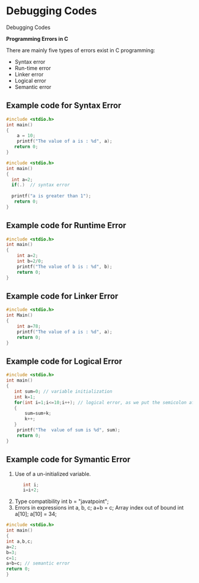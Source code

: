 # Debugging Codes
 Debugging Codes
 
 **Programming Errors in C**
 
There are mainly five types of errors exist in C programming:

- Syntax error
- Run-time error
- Linker error
- Logical error
- Semantic error
 
## Example code for Syntax Error

```C
#include <stdio.h>  
int main()  
{  
    a = 10;  
    printf("The value of a is : %d", a);  
   return 0;  
}  
```

```C
#include <stdio.h>  
int main()  
{  
  int a=2;  
  if(.)  // syntax error  
  
  printf("a is greater than 1");  
   return 0;  
}  
```

## Example code for Runtime Error

```C
#include <stdio.h>  
int main()  
{  
    int a=2;  
    int b=2/0;  
    printf("The value of b is : %d", b);  
    return 0;  
}  
```

## Example code for Linker Error

```C
#include <stdio.h>  
int Main()  
{  
    int a=78;  
    printf("The value of a is : %d", a);  
    return 0;  
}  
```

## Example code for Logical Error

```C
#include <stdio.h>  
int main()  
{  
   int sum=0; // variable initialization  
   int k=1;  
   for(int i=1;i<=10;i++); // logical error, as we put the semicolon after loop  
   {  
       sum=sum+k;  
       k++;  
   }  
    printf("The  value of sum is %d", sum);  
    return 0;  
}  
```

## Example code for Symantic Error

1.  Use of a un-initialized variable.
    ```C
       int i;
       i=i+2;
    ```
2.  Type compatibility
        int b = "javatpoint";
3.  Errors in expressions
int a, b, c;
a+b = c;
Array index out of bound
int a[10];
a[10] = 34;

```C
#include <stdio.h>  
int main()  
{  
int a,b,c;  
a=2;  
b=3;  
c=1;  
a+b=c; // semantic error  
return 0;  
}  
```